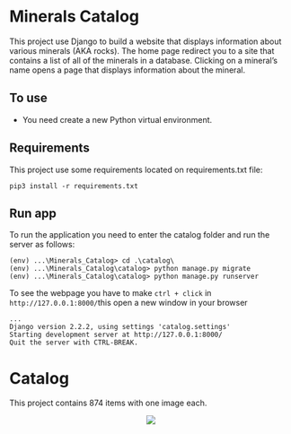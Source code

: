 # Minerals Catalog
This project use Django to build a website that displays information about various minerals (AKA rocks).
The home page redirect you to a site that contains a list of all of the minerals in a database.
Clicking on a mineral’s name opens a page that displays information about the mineral.

## To use
* You need create a new Python virtual environment.
## Requirements
This project use some requirements located on requirements.txt file:
```
pip3 install -r requirements.txt
```

## Run app
To run the application you need to enter the catalog folder and run the server as follows:
```
(env) ...\Minerals_Catalog> cd .\catalog\
(env) ...\Minerals_Catalog\catalog> python manage.py migrate
(env) ...\Minerals_Catalog\catalog> python manage.py runserver
```
To see the webpage you have to make `ctrl + click` in `http://127.0.0.1:8000/`this open a new window in your browser
```
...
Django version 2.2.2, using settings 'catalog.settings'
Starting development server at http://127.0.0.1:8000/
Quit the server with CTRL-BREAK.
```

# Catalog
This project contains 874 items with one image each.
<p align="center">
  <img src="https://github.com/windyludev/Minerals_Catalog/blob/master/catalog/assets/img/minerals_list.png">
</p>
